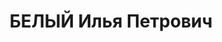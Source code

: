 ---
title: БЕЛЫЙ Илья Петрович
description: "Род. в 1888, г. Новочеркасск. Проживал: ул. Социалистическая д. 212\
  \ кв. 8. Нач. отдела снабжения конторы \"Главазот\" \n  Арестован 04.07.1937. Обв.\
  \ по ст.ст. 58-8, 58-11 УК РСФСР. Приговор: выездная сессия ВК ВС СССР, 14.12.1937\
  \ – ВМН с конфискацией имущества. \n  Реабилитирован ВК ВС СССР 01.10.1957 за отсутствием\
  \ состава преступления"
---